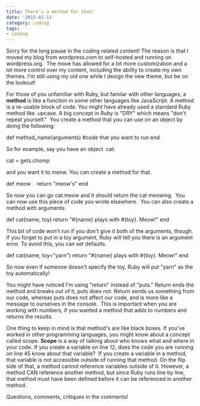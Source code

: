 ```yaml
---
title: There's a method for that!
date: '2015-02-11'
category: coding
tags:
- coding
---
```


Sorry for the long pause in the coding related content! The reason is that I moved my blog from wordpress.com to self-hosted and running on wordpress.org.  The move has allowed for a lot more customization and a lot more control over my content, including the ability to create my own themes. I'm still using my old one while I design the new theme, but be on the lookout!

<!--more-->

For those of you unfamiliar with Ruby, but familar with other languages, a<strong> method</strong> is like a function in some other languages like JavaScript. A method is a re-usable block of code. You might have already used a standard Ruby method like .upcase. A big concept in Ruby is "DRY" which means "don't repeat yourself."  You create a method that you can use on an object by doing the following:

def method_name(arguments)
#code that you want to run
end

So for example, say you have an object  cat:

cat = gets.chomp

and you want it to meow. You can create a method for that.

def meow    return "meow's"
end

So now you can go cat.meow and it should return the cat meowing.  You can now use this piece of code you wrote elsewhere.  You can also create a method with arguments.

def cat(name, toy)
return "#{name} plays with #{toy}. Meow!"
end

This bit of code won't run if you don't give it both of the arguments, though. If you forget to put in a toy argument, Ruby will tell you there is an argument error. To avoid this, you can set defaults.

def cat(name, toy="yarn")
return "#{name} plays with #{toy}. Meow!"
end

So now even if someone doesn't specify the toy, Ruby will put "yarn" as the toy automatically!

You might have noticed I'm using "return" instead of "puts." Return ends the method and breaks out of it, puts does not. Return sends us something from our code, whereas puts does not affect our code, and is more like a message to ourselves in the console.  This is important when you are working with numbers, if you wanted a method that adds to numbers and returns the results.

One thing to keep in mind is that method's are like black boxes. If you've worked in other programming languages, you might know about a concept called scope. <strong>Scope</strong> is a way of talking about who knows what and where in your code. If you create a variable on line 12, does the code you are running on line 45 know about that variable?  If you create a variable in a method, that variable is not accessible outside of running that method. On the flip side of that, a method cannot reference variables outside of it. However, a method CAN reference another method, but since Ruby runs line by line, that method must have been defined before it can be referenced in another method.

Questions, comments, critiques in the comments!
